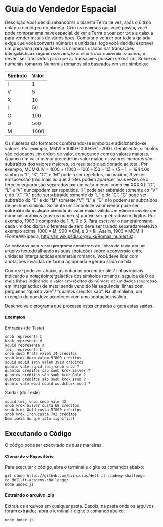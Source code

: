 # Guia do Vendedor Espacial

Descrição
Você decidiu abandonar o planeta Terra de vez, após o último colapso ecológico do planeta. Com os recursos que você possui, você pode comprar uma nave espacial, deixar a Terra e voar por toda a galáxia para vender metais de vários tipos. Comprar e vender por toda a galáxia exige que você converta números e unidades, logo você decidiu escrever um programa para ajudá-lo. Os números usados nas transações intergalácticas seguem convenção similar à dos numerais romanos, e devem ser traduzidos para que as transações possam se realizar. Sobre os numerais romanos Numerais romanos são baseados em sete símbolos:

| Símbolo  | Valor |
| --- | --- |
| I | 1 |
| V | 5 |
| X | 10 |
| L | 50 |
| C | 100 |
| D | 500 |
| M | 1000 |

Os números são formados combinando-se símbolos e adicionando-se valores. Por exemplo, MMVI é 1000+1000+5+1=2006. Geralmente, símbolos são colocados em ordem de valor, começando com os valores maiores. Quando um valor menor precede um valor maior, os valores menores são subtraídos dos valores maiores, eo resultado é adicionado ao total. Por exemplo, MCMXLIV = 1000 + (1000 – 100) +(50 – 10) + (5 – 1) = 1944.Os símbolos “I”, “X”, “C”, e “M” podem ser repetidos, no máximo, 3 vezes emsucessão (não mais do que 3. Eles podem aparecer mais vezes se o terceiro equarto são separados por um valor menor, como em XXXIX). “D”, “L” e “V” nuncapodem ser repetidos. “I” pode ser subtraído somente do “V” e do “X”. “X” pode sersubtraído somente do “L” e do “C”. “C” pode ser subtraído do “D” e do “M” somente.“V”, “L” e “D” não podem ser subtraídos de nenhum símbolo. Somente um símbolode valor menor pode ser subtraído de qualquer símbolo de valor maior válido.Um número escrito em numerais arábicos (nossos números) podem ser quebradosem dígitos. Por exemplo, 1903 é composto de 1, 9, 0 e 3. Para escrever o numeralromano, cada um dos dígitos diferentes de zero deve ser tratado separadamente.No exemplo acima, 1000 = M, 900 = CM, e 3 = III. Assim, 1903 = MCMIII (Fonte:Wikipedia, http://en.wikipedia.org/wiki/Roman_numerals).

As entradas para o seu programa consistem de linhas de texto em um arquivo textodetalhando as suas anotações sobre a conversão entre unidades intergalácticas enumerais romanos. Você deve lidar com anotações inválidas de forma apropriada e gerara saída na tela.

Como se pode ver abaixo, as entradas podem ter até 7 linhas iniciais indicando a notaçãointergaláctica dos símbolos romanos, seguida de 0 ou mais linhas indicando o valor emcréditos do número de unidades (expresso em intergaláctico) de metal sendo vendido.Na sequência, linhas com perguntas “quanto vale” / ”quantos créditos são”. Na últimalinha, um exemplo do que deve acontecer com uma anotação inválida.

Desenvolva o programa que processa estas entradas e gera estas saídas.

#### Exemplos

Entradas (de Teste)
```
snob representa I
krok representa V
squid representa X
leij representa L
snob snob Prata valem 34 créditos
snob krok Ouro valem 57800 créditos
squid squid Iron valem 3910 créditos
quanto vale squid leij snob snob ?
quantos créditos são snob krok Silver ?
quantos créditos são snob krok Gold ?
quantos créditos são snob krok Iron ?
quanto vale wood could woodchuck mood ?
```

Saídas (do Teste)
```
squid leij snob snob vale 42
snob krok Silver custa 68 créditos
snob krok Gold custa 57800 créditos
snob krok Iron custa 782 créditos
Nem ideia do que isto significa!
```

## Executando o Código
O código pode ser executado de duas maneiras:
#### Clonando o Repositório
Para executar o código, abra o terminal e digite os comandos abaixo: 
``` 
git clone https://github.com/bvinicius/dell-it-academy-challenge
cd dell-it-academy-challenge/
node index.js
```
#### Extraindo o arquivo .zip
Extraia os arquivos em qualquer pasta. Depois, na pasta onde os arquivos foram extraídos, abra o terminal e digite o comando abaixo:
```
node index.js
```
